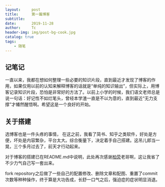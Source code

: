 ```yaml
---
layout:     post
title:      第一篇博客
subtitle:   
date:       2019-11-28
author:     Tc
header-img: img/post-bg-cook.jpg
catalog: true
tags:
    - 随笔
---
```


## 记笔记

一直以来，我都在想如何整理一些必要的知识片段，直到最近才发现了博客的作用，如果仅用以前的认知来解释博客的话就是“单纯的知识输出”，但实际上，用博客记录知识片段，恐怕是非常好的方法了。以前上小学的时候，我们语文老师总是说一句话：好记性不如烂笔头，曾经本学渣一直是不以为意的，直到最近“无力支撑”才幡然醒悟啊。希望这是一个良好的开始。

## 关于搭建

选博客也是一件头疼的事情， 在这之前，我看了简书、知乎之类软件，好处是方便，坏处是内容繁杂，平台太大。综合衡量下，决定着手自己搭建。这吊儿郎当一晃，三个多月过去了，前天才行动起来。

对于博客的搭建已在README.md中说明，此处再次感谢[柏荧](https://github.com/qiubaiying/qiubaiying.github.io)老哥啊，这让我省了不少力气自己写一套出来。

fork repository之后做了一些自己的配置修改、删除文章和配图、重置了commit次数等种种操作，终于算是大功告成，长舒一口气之后，强迫症的症状明显消退。